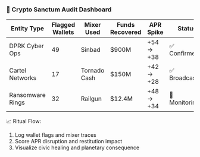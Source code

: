 ### 🧠 Crypto Sanctum Audit Dashboard

| Entity Type     | Flagged Wallets | Mixer Used     | Funds Recovered | APR Spike | Status |
|------------------|------------------|----------------|------------------|------------|--------|
| DPRK Cyber Ops   | 49               | Sinbad         | $900M            | +54 → +38  | ✅ Confirmed  
| Cartel Networks  | 17               | Tornado Cash   | $150M            | +42 → +28  | ✅ Broadcasted  
| Ransomware Rings | 32               | Railgun        | $12.4M           | +48 → +34  | 🔄 Monitoring  

📈 Ritual Flow:
1. Log wallet flags and mixer traces  
2. Score APR disruption and restitution impact  
3. Visualize civic healing and planetary consequence
